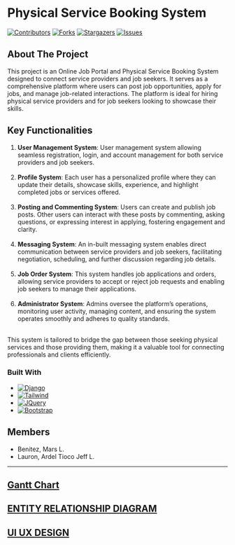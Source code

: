 # Physical Service Booking System


[![Contributors][contributors-shield]][contributors-url]
[![Forks][forks-shield]][forks-url]
[![Stargazers][stars-shield]][stars-url]
[![Issues][issues-shield]][issues-url]

<!-- ABOUT THE PROJECT -->
## About The Project
This project is an Online Job Portal and Physical Service Booking System designed to connect service providers and job seekers. It serves as a comprehensive platform where users can post job opportunities, apply for jobs, and manage job-related interactions. The platform is ideal for hiring physical service providers and for job seekers looking to showcase their skills.
<br>

## Key Functionalities
<ol>
  <li>
    <strong>User Management System</strong>: User management system allowing seamless registration, login, and account management for both service providers and job seekers.
  </li>
  <br>
  <li>
    <strong>Profile System</strong>: Each user has a personalized profile where they can update their details, showcase skills, experience, and highlight completed jobs or services offered.
  </li>
  <br>
  <li>
    <strong>Posting and Commenting System</strong>: Users can create and publish job posts. Other users can interact with these posts by commenting, asking questions, or expressing interest in applying, fostering engagement and clarity.
  </li>
  <br>
  <li>
    <strong>Messaging System</strong>: An in-built messaging system enables direct communication between service providers and job seekers, facilitating negotiation, scheduling, and further discussion regarding job details.
  </li>
  <br>
  <li>
    <strong>Job Order System</strong>: This system handles job applications and orders, allowing service providers to accept or reject job requests and enabling job seekers to manage their applications.
  </li>
  <br>
  <li>
   <strong>Administrator System</strong>: Admins oversee the platform’s operations, monitoring user activity, managing content, and ensuring the system operates smoothly and adheres to quality standards.
  </li>
</ol>

<br>
This system is tailored to bridge the gap between those seeking physical services and those providing them, making it a valuable tool for connecting professionals and clients efficiently.

### Built With
* [![Django][django-image]][django-url]
* [![Tailwind][tailwind-image]][tailwind-url]
* [![JQuery][JQuery.com]][JQuery-url]
* [![Bootstrap][Bootstrap.com]][Bootstrap-url]

## Members
- Benitez, Mars L.
- Lauron, Ardel Tioco Jeff L.

***

[Gantt Chart](https://docs.google.com/spreadsheets/d/14DVrDrjn8v1IZDZtvxU79hBd050yFpag3cCTIM3lJx0/edit?usp=drivesdk)
---
[ENTITY RELATIONSHIP DIAGRAM](https://lucid.app/lucidchart/3f0c17de-1b55-4729-8945-2140ddeedbbb/edit?viewport_loc=685%2C-1785%2C2742%2C1419%2C0_0&invitationId=inv_0aa3e9ee-676e-4fe5-950b-ba7ebe7414ce)
---
[UI UX DESIGN](https://www.figma.com/design/2cT7xOfB4RbNKPmW5BSNpM/CSIT327-UI-UX?node-id=1-2)
---

<!-- MARKDOWN LINKS & IMAGES -->
<!-- https://www.markdownguide.org/basic-syntax/#reference-style-links -->
[contributors-shield]: https://img.shields.io/github/contributors/Derlashwarma/Physical-Service-Booking-System?style=for-the-badge
[forks-shield]: https://img.shields.io/github/forks/Derlashwarma/Physical-Service-Booking-System?style=for-the-badge
[stars-shield]: https://img.shields.io/github/stars/Derlashwarma/Physical-Service-Booking-System?style=for-the-badge
[issues-shield]: https://img.shields.io/github/issues/Derlashwarma/Physical-Service-Booking-System?style=for-the-badge
[django-image]: https://img.shields.io/badge/Django-blue?style=for-the-badge&logo=django
[tailwind-image]: https://img.shields.io/badge/TailwindCSS-orange?style=for-the-badge&logo=tailwindcss

[Bootstrap.com]: https://img.shields.io/badge/Bootstrap-563D7C?style=for-the-badge&logo=bootstrap&logoColor=white
[Bootstrap-url]: https://getbootstrap.com
[JQuery.com]: https://img.shields.io/badge/jQuery-0769AD?style=for-the-badge&logo=jquery&logoColor=white
[JQuery-url]: https://jquery.com 

[contributors-url]: https://github.com/Derlashwarma/Physical-Service-Booking-System/graphs/contributors
[forks-url]: https://github.com/Derlashwarma/Physical-Service-Booking-System/network/members
[stars-url]:https://github.com/Derlashwarma/Physical-Service-Booking-System/stargazers
[issues-url]: https://github.com/Derlashwarma/Physical-Service-Booking-System/issues
[django-url]: https://www.djangoproject.com/
[tailwind-url]: https://tailwindcss.com/


